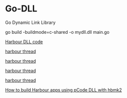 # Go-DLL
Go Dynamic Link Library


go build -buildmode=c-shared -o mydll.dll main.go

[Harbour DLL code](https://groups.google.com/g/harbour-users/c/Dr-4xliqzSU/m/30oV8onABQAJ)

[harbour thread](https://groups.google.com/g/harbour-users/c/RaZf0cXG_6k)

[harbour thread](https://groups.google.com/g/harbour-users/c/Dr-4xliqzSU/m/30oV8onABQAJ)

[harbour thread](https://groups.google.com/g/harbour-users/c/Oot7ZSTFtzg/m/mQ6TcSVJCgAJ)

[harbour thread](https://groups.google.com/g/harbour-users/c/rsx5xxN5oHU/m/JupWVDLBAgAJ)

[How to build Harbour apps using pCode DLL with hbmk2](https://harbour.wiki/index.asp?page=PublicArticles&mode=show&id=220528185155&sig=8267913849)
